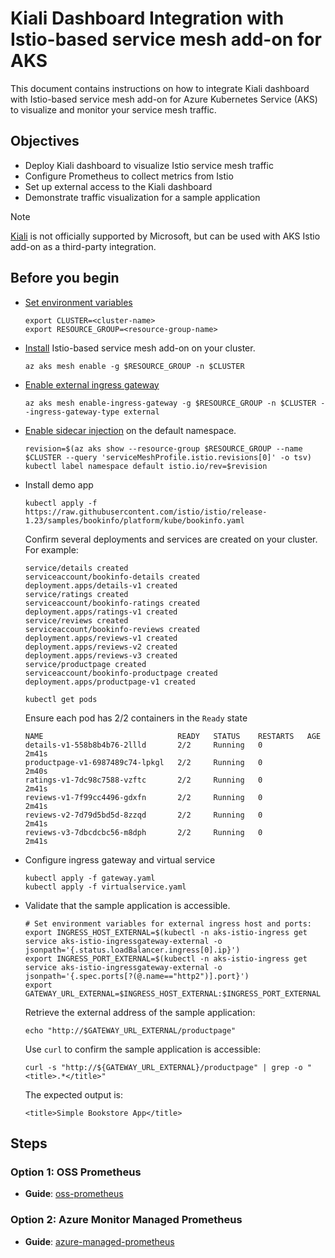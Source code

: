 # Kiali Dashboard Integration with Istio-based service mesh add-on for AKS

This document contains instructions on how to integrate Kiali dashboard with Istio-based service mesh add-on for Azure Kubernetes Service (AKS) to visualize and monitor your service mesh traffic.

## Objectives
* Deploy Kiali dashboard to visualize Istio service mesh traffic
* Configure Prometheus to collect metrics from Istio
* Set up external access to the Kiali dashboard
* Demonstrate traffic visualization for a sample application

> [!Note]  
> [Kiali](https://kiali.io/) is not officially supported by Microsoft, but can be used with AKS Istio add-on as a third-party integration.

## Before you begin
* [Set environment variables](https://learn.microsoft.com/en-us/azure/aks/istio-deploy-addon#set-environment-variables)
    ```shell
    export CLUSTER=<cluster-name>
    export RESOURCE_GROUP=<resource-group-name>
    ```
* [Install](https://learn.microsoft.com/en-us/azure/aks/istio-deploy-addon#install-istio-add-on) Istio-based service mesh add-on on your cluster.
    ```shell
    az aks mesh enable -g $RESOURCE_GROUP -n $CLUSTER
    ```
* [Enable external ingress gateway](https://learn.microsoft.com/en-us/azure/aks/istio-deploy-ingress#enable-external-ingress-gateway)
    ```shell
    az aks mesh enable-ingress-gateway -g $RESOURCE_GROUP -n $CLUSTER --ingress-gateway-type external
    ```
* [Enable sidecar injection](https://learn.microsoft.com/en-us/azure/aks/istio-deploy-addon#enable-sidecar-injection) on the default namespace. 
    ```shell
    revision=$(az aks show --resource-group $RESOURCE_GROUP --name $CLUSTER --query 'serviceMeshProfile.istio.revisions[0]' -o tsv)
    kubectl label namespace default istio.io/rev=$revision
    ```
* Install demo app
    ```shell
    kubectl apply -f https://raw.githubusercontent.com/istio/istio/release-1.23/samples/bookinfo/platform/kube/bookinfo.yaml
    ```

    Confirm several deployments and services are created on your cluster. For example:
    ```console
    service/details created
    serviceaccount/bookinfo-details created
    deployment.apps/details-v1 created
    service/ratings created
    serviceaccount/bookinfo-ratings created
    deployment.apps/ratings-v1 created
    service/reviews created
    serviceaccount/bookinfo-reviews created
    deployment.apps/reviews-v1 created
    deployment.apps/reviews-v2 created
    deployment.apps/reviews-v3 created
    service/productpage created
    serviceaccount/bookinfo-productpage created
    deployment.apps/productpage-v1 created
    ```
    ```shell
    kubectl get pods
    ```
    Ensure each pod has 2/2 containers in the `Ready` state
    ```console
    NAME                              READY   STATUS    RESTARTS   AGE
    details-v1-558b8b4b76-2llld       2/2     Running   0          2m41s
    productpage-v1-6987489c74-lpkgl   2/2     Running   0          2m40s
    ratings-v1-7dc98c7588-vzftc       2/2     Running   0          2m41s
    reviews-v1-7f99cc4496-gdxfn       2/2     Running   0          2m41s
    reviews-v2-7d79d5bd5d-8zzqd       2/2     Running   0          2m41s
    reviews-v3-7dbcdcbc56-m8dph       2/2     Running   0          2m41s
    ```

* Configure ingress gateway and virtual service
    ```shell
    kubectl apply -f gateway.yaml
    kubectl apply -f virtualservice.yaml
    ```
* Validate that the sample application is accessible.  
    ```shell
    # Set environment variables for external ingress host and ports:
    export INGRESS_HOST_EXTERNAL=$(kubectl -n aks-istio-ingress get service aks-istio-ingressgateway-external -o jsonpath='{.status.loadBalancer.ingress[0].ip}')
    export INGRESS_PORT_EXTERNAL=$(kubectl -n aks-istio-ingress get service aks-istio-ingressgateway-external -o jsonpath='{.spec.ports[?(@.name=="http2")].port}')
    export GATEWAY_URL_EXTERNAL=$INGRESS_HOST_EXTERNAL:$INGRESS_PORT_EXTERNAL
    ```
    Retrieve the external address of the sample application:
    ```shell
    echo "http://$GATEWAY_URL_EXTERNAL/productpage"
    ```
    Use `curl` to confirm the sample application is accessible:
    ```shell
    curl -s "http://${GATEWAY_URL_EXTERNAL}/productpage" | grep -o "<title>.*</title>"
    ```
    The expected output is:
    ```console
    <title>Simple Bookstore App</title>
    ```

## Steps

### Option 1: OSS Prometheus
- **Guide**: [oss-prometheus](oss-prometheus.md)

### Option 2: Azure Monitor Managed Prometheus
- **Guide**: [azure-managed-prometheus](azure-managed-prometheus.md)